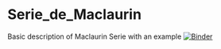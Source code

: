 # Serie_de_Maclaurin
Basic description of Maclaurin Serie with an example
[![Binder](https://mybinder.org/badge_logo.svg)](https://mybinder.org/v2/gh/oscar05221/Serie_de_Maclaurin/master?filepath=SerieMaclaurin2.ipynb)
